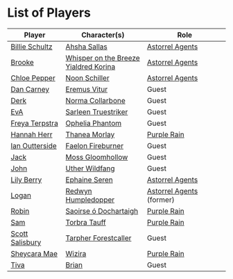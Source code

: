 # List of Players

| Player | Character(s) | Role |
| --- | --- | --- |
| [Billie Schultz](billie-schultz.md) | [Ahsha Sallas](../characters/ahsha-sallas.md) | [Astorrel Agents](../campaigns/C2-astorrel-agents.md) |
| [Brooke](brooke.md) | [Whisper on the Breeze](../characters/whisper-on-the-breeze.md)<br>[Yialdred Korina](../characters/yialdred-korina.md) | [Astorrel Agents](../campaigns/C2-astorrel-agents.md) |
| [Chloe Pepper](chloe-pepper.md) | [Noon Schiller](../characters/noon-schiller.md) | [Astorrel Agents](../campaigns/C2-astorrel-agents.md) |
| [Dan Carney](dan-carney.md) | [Eremus Vitur](../characters/eremus-vitur.md) | Guest |
| [Derk](derk.md) | [Norma Collarbone](../characters/norma-collarbone.md) | Guest |
| [EvA](eva.md) | [Sarleen Truestriker](../characters/sarleen-truestriker.md) | Guest |
| [Freya Terpstra](freya-terpstra.md) | [Ophelia Phantom](../characters/ophelia-phantom.md) | Guest |
| [Hannah Herr](hannah-herr.md) | [Thanea Morlay](../characters/thanea-morlay.md) | [Purple Rain](../campaigns/C1-purple-rain.md) |
| [Ian Outterside](ian-outterside.md) | [Faelon Fireburner](../characters/faelon-fireburner.md) | Guest |
| [Jack](jack.md) | [Moss Gloomhollow](../characters/moss-gloomhollow.md) | Guest |
| [John](john.md) | [Uther Wildfang](../characters/uther-wildfang.md) | Guest |
| [Lily Berry](lily-berry.md) | [Ephaine Seren](../characters/ephaine-seren.md) | [Astorrel Agents](../campaigns/C2-astorrel-agents.md) |
| [Logan](logan.md) | [Redwyn Humpledopper](../characters/redwyn-humpledopper.md) | [Astorrel Agents](../campaigns/C2-astorrel-agents.md) (former) |
| [Robin](robin.md) | [Saoirse ó Dochartaigh](../characters/saoirse-o-dochartaigh.md) | [Purple Rain](../campaigns/C1-purple-rain.md) |
| [Sam](sam.md) | [Torbra Tauff](../characters/torbra-tauff.md) | [Purple Rain](../campaigns/C1-purple-rain.md) |
| [Scott Salisbury](scott-salisbury.md) | [Tarpher Forestcaller](../characters/tarpher-forestcaller.md) | Guest |
| [Sheycara Mae](sheycara-mae.md) | [Wizira](../characters/wizira.md) | [Purple Rain](../campaigns/C1-purple-rain.md) |
| [Tiva](tiva.md) | [Brian](../characters/brian.md) | Guest |
